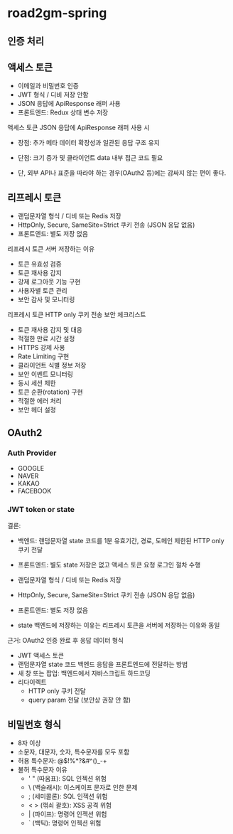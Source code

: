 # road2gm-spring

## 인증 처리

## 액세스 토큰

- 이메일과 비밀번호 인증
- JWT 형식 / 디비 저장 안함
- JSON 응답에 ApiResponse 래퍼 사용
- 프론트엔드: Redux 상태 변수 저장

액세스 토큰 JSON 응답에 ApiResponse 래퍼 사용 시

- 장점: 추가 메타 데이터 확장성과 일관된 응답 구조 유지
- 단점: 크기 증가 및 클라이언트 data 내부 접근 코드 필요

- 단, 외부 API나 표준을 따라야 하는 경우(OAuth2 등)에는 감싸지 않는 편이 좋다.

## 리프레시 토큰

- 랜덤문자열 형식 / 디비 또는 Redis 저장
- HttpOnly, Secure, SameSite=Strict 쿠키 전송 (JSON 응답 없음)
- 프론트엔드: 별도 저장 없음

리프레시 토큰 서버 저장하는 이유
- 토큰 유효성 검증
- 토큰 재사용 감지
- 강제 로그아웃 기능 구현
- 사용자별 토큰 관리
- 보안 감사 및 모니터링

리프레시 토큰 HTTP only 쿠키 전송 보안 체크리스트
- 토큰 재사용 감지 및 대응
- 적절한 만료 시간 설정
- HTTPS 강제 사용
- Rate Limiting 구현
- 클라이언트 식별 정보 저장
- 보안 이벤트 모니터링
- 동시 세션 제한
- 토큰 순환(rotation) 구현
- 적절한 에러 처리
- 보안 헤더 설정

## OAuth2

### Auth Provider

- GOOGLE
- NAVER
- KAKAO
- FACEBOOK

### JWT token or state
결론:
- 백엔드: 랜덤문자열 state 코드를 1분 유효기간, 경로, 도메인 제한된 HTTP only 쿠키 전달
- 프론트엔드: 별도 state 저장은 없고 액세스 토큰 요청 로그인 절차 수행

- 랜덤문자열 형식 / 디비 또는 Redis 저장
- HttpOnly, Secure, SameSite=Strict 쿠키 전송 (JSON 응답 없음)
- 프론트엔드: 별도 저장 없음
- state 백엔드에 저장하는 이유는 리프레시 토큰을 서버에 저장하는 이유와 동일

근거:
OAuth2 인증 완료 후 응답 데이터 형식

- JWT 액세스 토큰
- 랜덤문자열 state 코드
  백엔드 응답을 프론트엔드에 전달하는 방법
- 새 창 또는 팝업: 백엔드에서 자바스크립트 하드코딩
- 리다이렉트
    - HTTP only 쿠키 전달
    - query param 전달 (보안상 권장 안 함)

## 비밀번호 형식
- 8자 이상
- 소문자, 대문자, 숫자, 특수문자를 모두 포함
- 허용 특수문자: @$!%*?&#^()_-+
- 불허 특수문자 이유
  - ' " (따옴표): SQL 인젝션 위험
  - \ (백슬래시): 이스케이프 문자로 인한 문제
  - ; (세미콜론): SQL 인젝션 위험
  - < > (꺾쇠 괄호): XSS 공격 위험
  - | (파이프): 명령어 인젝션 위험
  - ` (백틱): 명령어 인젝션 위험
